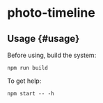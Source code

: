 # photo-timeline


## Usage {#usage}

Before using, build the system:
```
npm run build
```

To get help:
```
npm start -- -h
```

